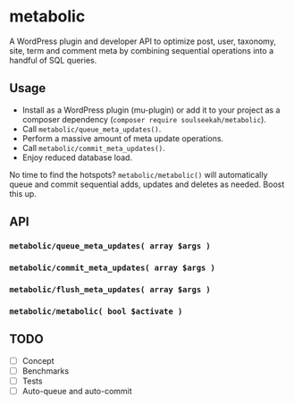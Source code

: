 # metabolic

A WordPress plugin and developer API to optimize post, user, taxonomy, site, term and comment meta by combining sequential operations into a handful of SQL queries.

## Usage

- Install as a WordPress plugin (mu-plugin) or add it to your project as a composer dependency (`composer require soulseekah/metabolic`).
- Call `metabolic/queue_meta_updates()`.
- Perform a massive amount of meta update operations.
- Call `metabolic/commit_meta_updates()`.
- Enjoy reduced database load.

No time to find the hotspots? `metabolic/metabolic()` will automatically queue and commit sequential adds, updates and deletes as needed. Boost this up.

## API

### `metabolic/queue_meta_updates( array $args )`

### `metabolic/commit_meta_updates( array $args )`

### `metabolic/flush_meta_updates( array $args )`

### `metabolic/metabolic( bool $activate )`

## TODO

- [ ] Concept
- [ ] Benchmarks
- [ ] Tests
- [ ] Auto-queue and auto-commit
